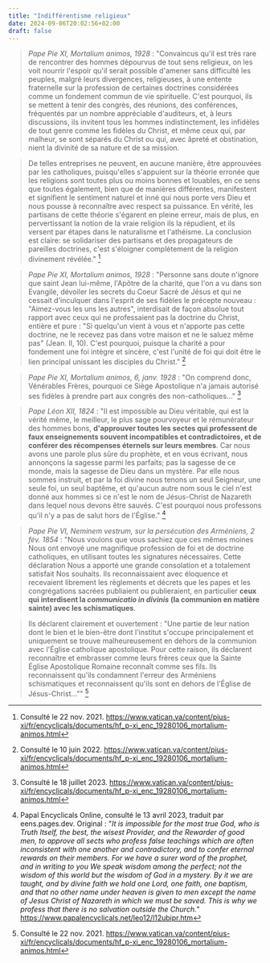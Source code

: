 ```yaml
---
title: "Indifférentisme religieux"
date: 2024-09-06T20:02:56+02:00
draft: false
---
```



> *Pape Pie XI, Mortalium animos, 1928* : "Convaincus qu'il est très rare de rencontrer des hommes dépourvus de tout sens religieux, on les voit nourrir l'espoir qu'il serait possible d'amener sans difficulté les peuples, malgré leurs divergences, religieuses, à une entente fraternelle sur la profession de certaines doctrines considérées comme un fondement commun de vie spirituelle. C'est pourquoi, ils se mettent à tenir des congrès, des réunions, des conférences, fréquentés par un nombre appréciable d'auditeurs, et, à leurs discussions, ils invitent tous les hommes indistinctement, les infidèles de tout genre comme les fidèles du Christ, et même ceux qui, par malheur, se sont séparés du Christ ou qui, avec âpreté et obstination, nient la divinité de sa nature et de sa mission. 

> De telles entreprises ne peuvent, en aucune manière, être approuvées par les catholiques, puisqu'elles s'appuient sur la théorie erronée que les religions sont toutes plus ou moins bonnes et louables, en ce sens que toutes également, bien que de manières différentes, manifestent et signifient le sentiment naturel et inné qui nous porte vers Dieu et nous pousse à reconnaître avec respect sa puissance. En vérité, les partisans de cette théorie s'égarent en pleine erreur, mais de plus, en pervertissant la notion de la vraie religion ils la répudient, et ils versent par étapes dans le naturalisme et l'athéisme. La conclusion est claire: se solidariser des partisans et des propagateurs de pareilles doctrines, c'est s'éloigner complètement de la religion divinement révélée." [^1]

[^1]: Consulté le 22 nov. 2021. https://www.vatican.va/content/pius-xi/fr/encyclicals/documents/hf_p-xi_enc_19280106_mortalium-animos.html

> *Pape Pie XI, Mortalium animos, 1928* : "Personne sans doute n'ignore que saint Jean lui-même, l'Apôtre de la charité, que l'on a vu dans son Evangile, dévoiler les secrets du Coeur Sacré de Jésus et qui ne cessait d'inculquer dans l'esprit de ses fidèles le précepte nouveau : "Aimez-vous les uns les autres", interdisait de façon absolue tout rapport avec ceux qui ne professaient pas la doctrine du Christ, entière et pure : "Si quelqu'un vient à vous et n'apporte pas cette doctrine, ne le recevez pas dans votre maison et ne le saluez même pas" (Jean. II, 10). C'est pourquoi, puisque la charité a pour fondement une foi intègre et sincère, c'est l'unité de foi qui doit être le lien principal unissant les disciples du Christ." [^2]

[^2]: Consulté le 10 juin 2022. https://www.vatican.va/content/pius-xi/fr/encyclicals/documents/hf_p-xi_enc_19280106_mortalium-animos.html

> *Pape Pie XI, Mortalium animos, 6, janv. 1928* : "On comprend donc, Vénérables Frères, pourquoi ce Siège Apostolique n'a jamais autorisé ses fidèles à prendre part aux congrès des non-catholiques..." [^3]

[^3]: Consulté le 18 juillet 2023. https://www.vatican.va/content/pius-xi/fr/encyclicals/documents/hf_p-xi_enc_19280106_mortalium-animos.html

> *Pape Léon XII, 1824* : "Il est impossible au Dieu véritable, qui est la vérité même, le meilleur, le plus sage pourvoyeur et le rémunérateur des hommes bons, **d'approuver toutes les sectes qui professent de faux enseignements souvent incompatibles et contradictoires, et de conférer des récompenses éternels sur leurs membres**. Car nous avons une parole plus sûre du prophète, et en vous écrivant, nous annonçons la sagesse parmi les parfaits; pas la sagesse de ce monde, mais la sagesse de Dieu dans un mystère. Par elle nous sommes instruit, et par la foi divine nous tenons un seul Seigneur, une seule foi, un seul baptême, et qu'aucun autre nom sous le ciel n'est donné aux hommes si ce n'est le nom de Jésus-Christ de Nazareth dans lequel nous devons être sauvés. C'est pourquoi nous professons qu'il n'y a pas de salut hors de l'Église." [^4]

[^4]: Papal Encyclicals Online, consulté le 13 avril 2023, traduit par eens.pages.dev. Original : "*It is impossible for the most true God, who is Truth Itself, the best, the wisest Provider, and the Rewarder of good men, to approve all sects who profess false teachings which are often inconsistent with one another and contradictory, and to confer eternal rewards on their members. For we have a surer word of the prophet, and in writing to you We speak wisdom among the perfect; not the wisdom of this world but the wisdom of God in a mystery. By it we are taught, and by divine faith we hold one Lord, one faith, one baptism, and that no other name under heaven is given to men except the name of Jesus Christ of Nazareth in which we must be saved. This is why we profess that there is no salvation outside the Church.*" https://www.papalencyclicals.net/leo12/l12ubipr.htm

> *Pape Pie VI, Neminem vestrum, sur la persécution des Arméniens, 2 fév. 1854* :  "Nous voulons que vous sachiez que ces mêmes moines Nous ont envoyé une magnifique profession de foi et de doctrine catholiques, en utilisant toutes les signatures nécessaires. Cette déclaration Nous a apporté une grande consolation et a totalement satisfait Nos souhaits. Ils reconnaissaient avec éloquence et recevaient librement les règlements et décrets que les papes et les congrégations sacrées publiaient ou publieraient, en particulier **ceux qui interdisent la *communicatio in divinis* (la communion en matière sainte) avec les schismatiques**. 

> Ils déclarent clairement et ouvertement : "Une partie de leur nation dont le bien et le bien-être dont l'institut s'occupe principalement et uniquement se trouve malheureusement en dehors de la communion avec l'Église catholique apostolique. Pour cette raison, ils déclarent reconnaître et embrasser comme leurs frères ceux que la Sainte Église Apostolique Romaine reconnaît comme ses fils. Ils reconnaissent qu'ils condamnent l'erreur des Arméniens schismatiques et reconnaissent qu'ils sont en dehors de l'Église de Jésus-Christ..."" [^1]

[^1]: Pape Encyclicals Online, consulté le 18 juillet 2023, traduit par eens.pages.dev. Original : "*We want you to know that those same monks sent Us a splendid profession of Catholic faith and doctrine, using all the necessary signatures. This declaration brought Us great consolation and totally satisfied Our wishes. They eloquently acknowledged and freely received the regulations and decrees which the popes and the sacred congregations published or would publish — especially those which prohibit commuunicatio in divinis (communion in holy matters) with schismatics. They declare clearly and openly: “Part of their nation whose good and welfare the institute looks after principally and solely is unfortunately found apart from communion with the Roman Catholic Apostolic Church. For that reason, they declare that they recognize and embrace as their brothers those whom the Holy Roman Apostolic Church recognizes as its sons. They acknowledge that they condemn the error of the schismatic Armenians and recognize that they are outside of the Church of Jesus Christ...*".

